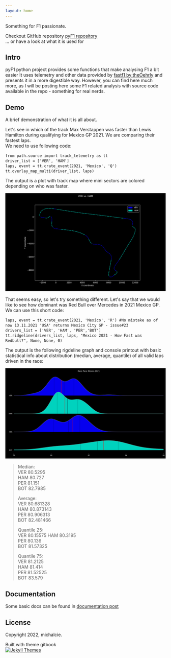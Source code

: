 ```yaml
---
layout: home
---
```


Something for F1 passionate. 

Checkout GitHub repository [ pyF1 repository](https://github.com/michalcie/pyF1)  
... or have a look at what it is used for <first post>

## Intro

pyF1 python project provides some functions that make analysing F1 a bit easier
It uses telemetry and other data provided by [fastf1 by theOehrly](https://theoehrly.github.io/Fast-F1/fastf1.html) and presents it
in a more digestible way. However, you can find here much more, as I will be posting
here some F1 related analysis with source code available in the repo - something for
real nerds. 


## Demo

A brief demonstration of what it is all about.

Let's see in which of the track Max Verstappen was faster than Lewis Hamilton
during qualifying for Mexico GP 2021. We are comparing their fastest laps.  
We need to use following code:

```
from path.source import track_telemetry as tt
driver_list = ['VER', 'HAM']
laps, event = tt.crate_event(2021, 'Mexico', 'Q')
tt.overlay_map_multi(driver_list, laps)
```

The output is a plot with track map where mini sectors are colored depending
on who was faster.

![Map](Analysis/Mexico2021/Qual_Map_VERvsHAM.png)

That seems easy, so let's try something different.
Let's say that we would like to see how dominant was Red Bull over Mercedes in 2021 Mexico GP.
We can use this short code:
```
laps, event = tt.crate_event(2021, 'Mexico', 'R') #No mistake as of now 13.11.2021 'USA' returns Mexico City GP - issue#23
drivers_list = ['VER', 'HAM', 'PER','BOT']
tt.ridgeline(drivers_list, laps, "Mexico 2021 - How Fast was Redbull?", None, None, 0)
```

The output is the following rigdeline  graph and console printout with basic statistical
info about distribution (median, average, quantile) of all valid laps driven in the race:

![Merc vs RedBull](Analysis/Mexico2021/Race_Pace_MERvsRBR.png)

> Median:  
VER    80.5295  
HAM    80.727  
PER    81.151  
BOT    82.7985  
>
> Average:  
VER    80.681328  
HAM    80.873143  
PER    80.906313  
BOT    82.481466  
>  
>Quantile 25:   
VER    80.15575
HAM    80.3195  
PER    80.136  
BOT    81.57325  
>
>Quantile 75:   
VER    81.2125  
HAM    81.414  
PER    81.52525  
BOT    83.579

## Documentation
Some basic docs can be found in [documentation post](https://michalcie.github.io/pyF1/pyf1/2022-01-02-Docs.html)  

## License

Copyright 2022, michalcie.

Built with theme gitbook  
[![Jekyll Themes](https://img.shields.io/badge/featured%20on-JekyllThemes-red.svg)](https://jekyll-themes.com/jekyll-gitbook/)